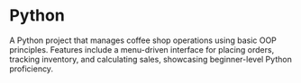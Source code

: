 # Python
A Python project that manages coffee shop operations using basic OOP principles. Features include a menu-driven interface for placing orders, tracking inventory, and calculating sales, showcasing beginner-level Python proficiency.
